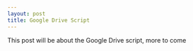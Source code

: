 ```yaml
---
layout: post
title: Google Drive Script 
---
```


This post will be about the Google Drive script, more to come 



